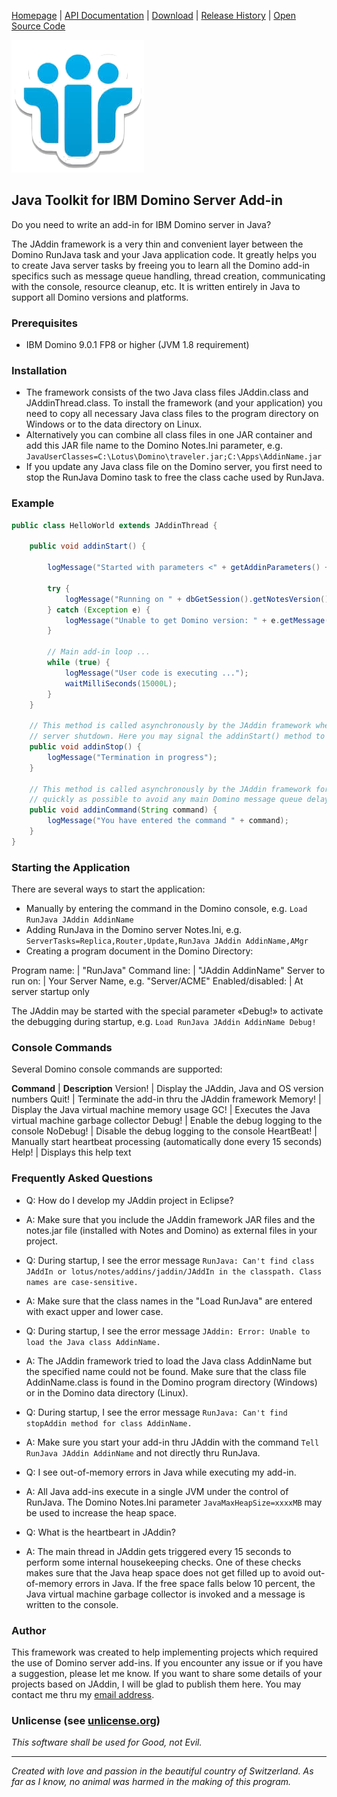 [Homepage](README.md) | [API Documentation](api/index.html) | [Download](DOWNLOAD.md) | [Release History](HISTORY.md) | [Open Source Code](https://github.com/AndyBrunner/Domino-JAddin)

![Domino](Domino-Icon.png)

## Java Toolkit for IBM Domino Server Add-in

Do you need to write an add-in for IBM Domino server in Java?

The JAddin framework is a very thin and convenient layer between the Domino RunJava task and your Java application code. It greatly helps you to create Java server tasks by freeing you to learn all the Domino add-in specifics such as message queue handling, thread creation, communicating with the console, resource cleanup, etc. It is written entirely in Java to support all Domino versions and platforms.

### Prerequisites

- IBM Domino 9.0.1 FP8 or higher (JVM 1.8 requirement)

### Installation

- The framework consists of the two Java class files JAddin.class and JAddinThread.class. To install the framework (and your application) you need to copy all necessary Java class files to the program directory on Windows or to the data directory on Linux.
- Alternatively you can combine all class files in one JAR container and add this JAR file name to the Domino Notes.Ini parameter, e.g. `JavaUserClasses=C:\Lotus\Domino\traveler.jar;C:\Apps\AddinName.jar`
- If you update any Java class file on the Domino server, you first need to stop the RunJava Domino task to free the class cache used by RunJava.

### Example

```java
public class HelloWorld extends JAddinThread {

	public void addinStart() {
		
		logMessage("Started with parameters <" + getAddinParameters() + '>');
		
		try {
			logMessage("Running on " + dbGetSession().getNotesVersion());
		} catch (Exception e) {
			logMessage("Unable to get Domino version: " + e.getMessage());
		}

		// Main add-in loop ...
		while (true) {
			logMessage("User code is executing ...");
			waitMilliSeconds(15000L);
		}
	}

	// This method is called asynchronously by the JAddin framework when the command 'Quit' or 'Exit' is entered or at Domino
	// server shutdown. Here you may signal the addinStart() method to terminate and to perform any cleanup.
	public void addinStop() {
		logMessage("Termination in progress");
	}
	
	// This method is called asynchronously by the JAddin framework for any console command entered. It should be executed as
	// quickly as possible to avoid any main Domino message queue delays.
	public void addinCommand(String command) {
		logMessage("You have entered the command " + command);
	}
}
```

### Starting the Application

There are several ways to start the application:

- Manually by entering the command in the Domino console, e.g. `Load RunJava JAddin AddinName`
- Adding RunJava in the Domino server Notes.Ini, e.g. `ServerTasks=Replica,Router,Update,RunJava JAddin AddinName,AMgr`
- Creating a program document in the Domino Directory:

Program name: | "RunJava"
Command line:  | "JAddin AddinName"
Server to run on: | Your Server Name, e.g. "Server/ACME"
Enabled/disabled: | At server startup only

The JAddin may be started with the special parameter «Debug!» to activate the debugging during startup, e.g. `Load RunJava JAddin AddinName Debug!`

### Console Commands

Several Domino console commands are supported:

**Command** | **Description**
Version!	 | Display the JAddin, Java and OS version numbers
Quit! | 	Terminate the add-in thru the JAddin framework
Memory! | Display the Java virtual machine memory usage
GC! | Executes the Java virtual machine garbage collector
Debug! | Enable the debug logging to the console
NoDebug!	 | Disable the debug logging to the console
HeartBeat! | Manually start heartbeat processing (automatically done every 15 seconds)
Help! | Displays this help text

### Frequently Asked Questions

- Q: How do I develop my JAddin project in Eclipse?
- A: Make sure that you include the JAddin framework JAR files and the notes.jar file (installed with Notes and Domino) as external files in your project.

- Q: During startup, I see the error message `RunJava: Can't find class JAddIn or lotus/notes/addins/jaddin/JAddIn in the classpath. Class names are case-sensitive.`
- A: Make sure that the class names in the "Load RunJava" are entered with exact upper and lower case.

- Q: During startup, I see the error message `JAddin: Error: Unable to load the Java class AddinName.`
- A: The JAddin framework tried to load the Java class AddinName but the specified name could not be found. Make sure that the class file AddinName.class is found in the Domino program directory (Windows) or in the Domino data directory (Linux).

- Q: During startup, I see the error message `RunJava: Can't find stopAddin method for class AddinName.`
- A: Make sure you start your add-in thru JAddin with the command `Tell RunJava JAddin AddinName` and not directly thru RunJava.

- Q: I see out-of-memory errors in Java while executing my add-in.
- A: All Java add-ins execute in a single JVM under the control of RunJava. The Domino Notes.Ini parameter `JavaMaxHeapSize=xxxxMB` may be used to increase the heap space.

- Q: What is the heartbeart in JAddin?
- A: The main thread in JAddin gets triggered every 15 seconds to perform some internal housekeeping checks. One of these checks makes sure that the Java heap space does not get filled up to avoid out-of-memory errors in Java. If the free space falls below 10 percent, the Java virtual machine garbage collector is invoked and a message is written to the console.

### Author

This framework was created to help implementing projects which required the use of Domino server add-ins. If you encounter any issue or if you have a suggestion, please let me know. If you want to share some details of your projects based on JAddin, I will be glad to publish them here. You may contact me thru my [email address](mailto:andy.brunner@k43.ch).

### Unlicense (see [unlicense.org](http://unlicense.org))

_This software shall be used for Good, not Evil._

***

*Created with love and passion in the beautiful country of Switzerland. As far as I know, no animal was harmed in the making of this program.*

